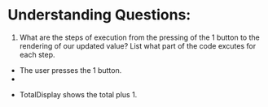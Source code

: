 # Understanding Questions:
1. What are the steps of execution from the pressing of the 1 button to the rendering of our updated value? List what part of the code excutes for each step.
* The user presses the 1 button.
* 
<!--
The handleClick function is called.  
Dispatch is run, with the action creator addOne passed in as its argument
Dispatch calls the reducer function 'reducer', which it's connected to via the useReducer hook
Reducer is passes the action creator, with type ADD_ONE
The switch statement then call for the matching case and returns an updated state object
The UI is then re-rendered to reflect the changes
 -->

* TotalDisplay shows the total plus 1.
